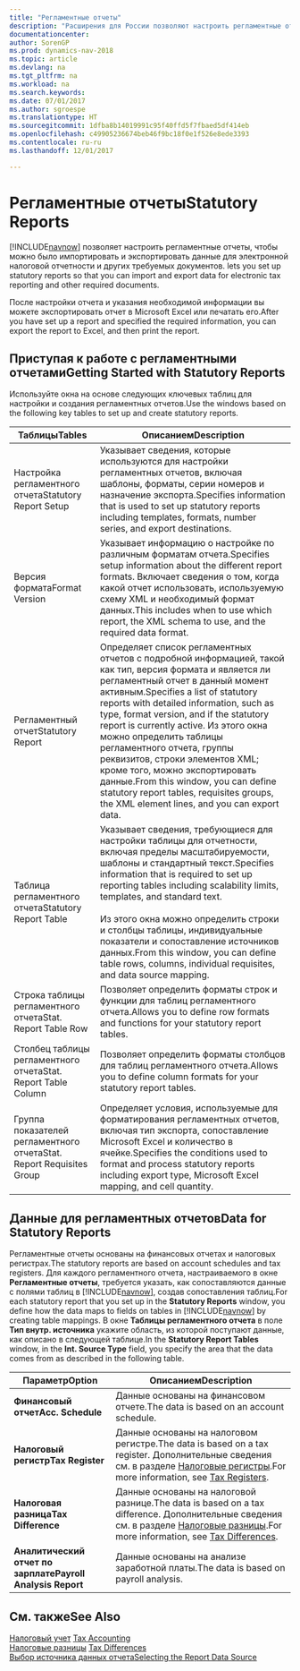 ```yaml
---
title: "Регламентные отчеты"
description: "Расширения для России позволяют настроить регламентные отчеты, чтобы можно было импортировать и экспортировать данные для электронной налоговой отчетности и других требуемых документов."
documentationcenter: 
author: SorenGP
ms.prod: dynamics-nav-2018
ms.topic: article
ms.devlang: na
ms.tgt_pltfrm: na
ms.workload: na
ms.search.keywords: 
ms.date: 07/01/2017
ms.author: sgroespe
ms.translationtype: HT
ms.sourcegitcommit: 1dfba8b14019991c95f40ffd5f7fbaed5df414eb
ms.openlocfilehash: c49905236674beb46f9bc18f0e1f526e8ede3393
ms.contentlocale: ru-ru
ms.lasthandoff: 12/01/2017

---
```

# <a name="statutory-reports"></a><span data-ttu-id="92498-103">Регламентные отчеты</span><span class="sxs-lookup"><span data-stu-id="92498-103">Statutory Reports</span></span>
[!INCLUDE[navnow](../../includes/navnow_md.md)]<span data-ttu-id="92498-104"> позволяет настроить регламентные отчеты, чтобы можно было импортировать и экспортировать данные для электронной налоговой отчетности и других требуемых документов.</span><span class="sxs-lookup"><span data-stu-id="92498-104"> lets you set up statutory reports so that you can import and export data for electronic tax reporting and other required documents.</span></span>  

<span data-ttu-id="92498-105">После настройки отчета и указания необходимой информации вы можете экспортировать отчет в Microsoft Excel или печатать его.</span><span class="sxs-lookup"><span data-stu-id="92498-105">After you have set up a report and specified the required information, you can export the report to Excel, and then print the report.</span></span>  

## <a name="getting-started-with-statutory-reports"></a><span data-ttu-id="92498-106">Приступая к работе с регламентными отчетами</span><span class="sxs-lookup"><span data-stu-id="92498-106">Getting Started with Statutory Reports</span></span>  
<span data-ttu-id="92498-107">Используйте окна на основе следующих ключевых таблиц для настройки и создания регламентных отчетов.</span><span class="sxs-lookup"><span data-stu-id="92498-107">Use the windows based on the following key tables to set up and create statutory reports.</span></span>  

|<span data-ttu-id="92498-108">Таблицы</span><span class="sxs-lookup"><span data-stu-id="92498-108">Tables</span></span>|<span data-ttu-id="92498-109">Описанием</span><span class="sxs-lookup"><span data-stu-id="92498-109">Description</span></span>|  
|------------|---------------------------------------|  
|<span data-ttu-id="92498-110">Настройка регламентного отчета</span><span class="sxs-lookup"><span data-stu-id="92498-110">Statutory Report Setup</span></span>|<span data-ttu-id="92498-111">Указывает сведения, которые используются для настройки регламентных отчетов, включая шаблоны, форматы, серии номеров и назначение экспорта.</span><span class="sxs-lookup"><span data-stu-id="92498-111">Specifies information that is used to set up statutory reports including templates, formats, number series, and export destinations.</span></span>|  
|<span data-ttu-id="92498-112">Версия формата</span><span class="sxs-lookup"><span data-stu-id="92498-112">Format Version</span></span>|<span data-ttu-id="92498-113">Указывает информацию о настройке по различным форматам отчета.</span><span class="sxs-lookup"><span data-stu-id="92498-113">Specifies setup information about the different report formats.</span></span> <span data-ttu-id="92498-114">Включает сведения о том, когда какой отчет использовать, используемую схему XML и необходимый формат данных.</span><span class="sxs-lookup"><span data-stu-id="92498-114">This includes when to use which report, the XML schema to use, and the required data format.</span></span>|  
|<span data-ttu-id="92498-115">Регламентный отчет</span><span class="sxs-lookup"><span data-stu-id="92498-115">Statutory Report</span></span>|<span data-ttu-id="92498-116">Определяет список регламентных отчетов с подробной информацией, такой как тип, версия формата и является ли регламентный отчет в данный момент активным.</span><span class="sxs-lookup"><span data-stu-id="92498-116">Specifies a list of statutory reports with detailed information, such as type, format version, and if the statutory report is currently active.</span></span> <span data-ttu-id="92498-117">Из этого окна можно определить таблицы регламентного отчета, группы реквизитов, строки элементов XML; кроме того, можно экспортировать данные.</span><span class="sxs-lookup"><span data-stu-id="92498-117">From this window, you can define statutory report tables, requisites groups, the XML element lines, and you can export data.</span></span>|  
|<span data-ttu-id="92498-118">Таблица регламентного отчета</span><span class="sxs-lookup"><span data-stu-id="92498-118">Statutory Report Table</span></span>|<span data-ttu-id="92498-119">Указывает сведения, требующиеся для настройки таблицы для отчетности, включая пределы масштабируемости, шаблоны и стандартный текст.</span><span class="sxs-lookup"><span data-stu-id="92498-119">Specifies information that is required to set up reporting tables including scalability limits, templates, and standard text.</span></span><br /><br /> <span data-ttu-id="92498-120">Из этого окна можно определить строки и столбцы таблицы, индивидуальные показатели и сопоставление источников данных.</span><span class="sxs-lookup"><span data-stu-id="92498-120">From this window, you can define table rows, columns, individual requisites, and data source mapping.</span></span>|  
|<span data-ttu-id="92498-121">Строка таблицы регламентного отчета</span><span class="sxs-lookup"><span data-stu-id="92498-121">Stat. Report Table Row</span></span>|<span data-ttu-id="92498-122">Позволяет определить форматы строк и функции для таблиц регламентного отчета.</span><span class="sxs-lookup"><span data-stu-id="92498-122">Allows you to define row formats and functions for your statutory report tables.</span></span>|  
|<span data-ttu-id="92498-123">Столбец таблицы регламентного отчета</span><span class="sxs-lookup"><span data-stu-id="92498-123">Stat. Report Table Column</span></span>|<span data-ttu-id="92498-124">Позволяет определить форматы столбцов для таблиц регламентного отчета.</span><span class="sxs-lookup"><span data-stu-id="92498-124">Allows you to define column formats for your statutory report tables.</span></span>|  
|<span data-ttu-id="92498-125">Группа показателей регламентного отчета</span><span class="sxs-lookup"><span data-stu-id="92498-125">Stat. Report Requisites Group</span></span>|<span data-ttu-id="92498-126">Определяет условия, используемые для форматирования регламентных отчетов, включая тип экспорта, сопоставление Microsoft Excel и количество в ячейке.</span><span class="sxs-lookup"><span data-stu-id="92498-126">Specifies the conditions used to format and process statutory reports including export type, Microsoft Excel mapping, and cell quantity.</span></span>|  

## <a name="data-for-statutory-reports"></a><span data-ttu-id="92498-127">Данные для регламентных отчетов</span><span class="sxs-lookup"><span data-stu-id="92498-127">Data for Statutory Reports</span></span>  
<span data-ttu-id="92498-128">Регламентные отчеты основаны на финансовых отчетах и налоговых регистрах.</span><span class="sxs-lookup"><span data-stu-id="92498-128">The statutory reports are based on account schedules and tax registers.</span></span> <span data-ttu-id="92498-129">Для каждого регламентного отчета, настраиваемого в окне **Регламентные отчеты**, требуется указать, как сопоставляются данные с полями таблиц в [!INCLUDE[navnow](../../includes/navnow_md.md)], создав сопоставления таблиц.</span><span class="sxs-lookup"><span data-stu-id="92498-129">For each statutory report that you set up in the **Statutory Reports** window, you define how the data maps to fields on tables in [!INCLUDE[navnow](../../includes/navnow_md.md)] by creating table mappings.</span></span> <span data-ttu-id="92498-130">В окне **Таблицы регламентного отчета** в поле **Тип внутр. источника** укажите область, из которой поступают данные, как описано в следующей таблице.</span><span class="sxs-lookup"><span data-stu-id="92498-130">In the **Statutory Report Tables** window, in the **Int. Source Type** field, you specify the area that the data comes from as described in the following table.</span></span>  

|<span data-ttu-id="92498-131">Параметр</span><span class="sxs-lookup"><span data-stu-id="92498-131">Option</span></span>|<span data-ttu-id="92498-132">Описанием</span><span class="sxs-lookup"><span data-stu-id="92498-132">Description</span></span>|  
|----------------------------------|---------------------------------------|  
|<span data-ttu-id="92498-133">**Финансовый отчет**</span><span class="sxs-lookup"><span data-stu-id="92498-133">**Acc. Schedule**</span></span>|<span data-ttu-id="92498-134">Данные основаны на финансовом отчете.</span><span class="sxs-lookup"><span data-stu-id="92498-134">The data is based on an account schedule.</span></span>|  
|<span data-ttu-id="92498-135">**Налоговый регистр**</span><span class="sxs-lookup"><span data-stu-id="92498-135">**Tax Register**</span></span>|<span data-ttu-id="92498-136">Данные основаны на налоговом регистре.</span><span class="sxs-lookup"><span data-stu-id="92498-136">The data is based on a tax register.</span></span> <span data-ttu-id="92498-137">Дополнительные сведения см. в разделе [Налоговые регистры](tax-registers.md).</span><span class="sxs-lookup"><span data-stu-id="92498-137">For more information, see [Tax Registers](tax-registers.md).</span></span>|  
|<span data-ttu-id="92498-138">**Налоговая разница**</span><span class="sxs-lookup"><span data-stu-id="92498-138">**Tax Difference**</span></span>|<span data-ttu-id="92498-139">Данные основаны на налоговой разнице.</span><span class="sxs-lookup"><span data-stu-id="92498-139">The data is based on a tax difference.</span></span> <span data-ttu-id="92498-140">Дополнительные сведения см. в разделе [Налоговые разницы](tax-differences.md).</span><span class="sxs-lookup"><span data-stu-id="92498-140">For more information, see [Tax Differences](tax-differences.md).</span></span>|  
|<span data-ttu-id="92498-141">**Аналитический отчет по зарплате**</span><span class="sxs-lookup"><span data-stu-id="92498-141">**Payroll Analysis Report**</span></span>|<span data-ttu-id="92498-142">Данные основаны на анализе заработной платы.</span><span class="sxs-lookup"><span data-stu-id="92498-142">The data is based on payroll analysis.</span></span>|  

## <a name="see-also"></a><span data-ttu-id="92498-143">См. также</span><span class="sxs-lookup"><span data-stu-id="92498-143">See Also</span></span>  
 <span data-ttu-id="92498-144">[Налоговый учет](tax-accounting.md) </span><span class="sxs-lookup"><span data-stu-id="92498-144">[Tax Accounting](tax-accounting.md) </span></span>  
 <span data-ttu-id="92498-145">[Налоговые разницы](tax-differences.md) </span><span class="sxs-lookup"><span data-stu-id="92498-145">[Tax Differences](tax-differences.md) </span></span>  
 [<span data-ttu-id="92498-146">Выбор источника данных отчета</span><span class="sxs-lookup"><span data-stu-id="92498-146">Selecting the Report Data Source</span></span>](assetId:///79db2621-6067-4421-8fe6-3ef2baba1ecc)

